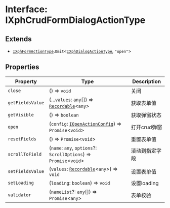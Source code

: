 # Interface: IXphCrudFormDialogActionType

## Extends

- [`IXphFormActionType`](IXphFormActionType.md).`Omit`\<[`IXphDialogActionType`](IXphDialogActionType.md), `"open"`\>

## Properties

| Property | Type | Description |
| ------ | ------ | ------ |
| `close` | () => `void` | 关闭 |
| `getFieldsValue` | (...`values`: `any`[]) => [`Recordable`](../type-aliases/Recordable.md)\<`any`\> | 获取表单值 |
| `getVisible` | () => `boolean` | 获取弹窗状态 |
| `open` | (`config`: [`IOpenActionConfig`](IOpenActionConfig.md)) => `Promise`\<`void`\> | 打开crud弹窗 |
| `resetFields` | () => `Promise`\<`void`\> | 重置表单值 |
| `scrollToField` | (`name`: `any`, `options`?: `ScrollOptions`) => `Promise`\<`void`\> | 滚动到指定字段 |
| `setFieldsValue` | (`values`: [`Recordable`](../type-aliases/Recordable.md)\<`any`\>) => `void` | 设置表单值 |
| `setLoading` | (`loading`: `boolean`) => `void` | 设置loading |
| `validator` | (`nameList`?: `any`[]) => `Promise`\<`any`\> | 表单校验 |
